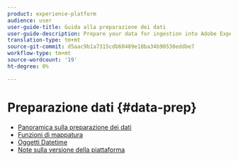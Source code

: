 ```yaml
---
product: experience-platform
audience: user
user-guide-title: Guida alla preparazione dei dati
user-guide-description: Prepare your data for ingestion into Adobe Experience Platform.
translation-type: tm+mt
source-git-commit: d5aac9b1a7315cdb60489e18ba34b90530eddbe7
workflow-type: tm+mt
source-wordcount: '19'
ht-degree: 0%

---
```



# Preparazione dati {#data-prep}

* [Panoramica sulla preparazione dei dati](home.md)
* [Funzioni di mappatura](functions.md)
* [Oggetti Datetime](dates.md)
* [Note sulla versione della piattaforma](https://www.adobe.com/go/platform-release-notes-en)